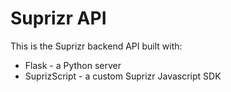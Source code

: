 Suprizr API
==========

This is the Suprizr backend API built with:
* Flask - a Python server
* SuprizScript - a custom Suprizr Javascript SDK
